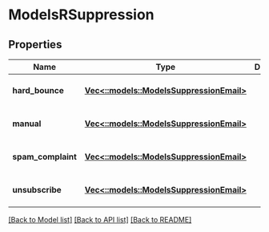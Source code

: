 # ModelsRSuppression

## Properties
Name | Type | Description | Notes
------------ | ------------- | ------------- | -------------
**hard_bounce** | [**Vec<::models::ModelsSuppressionEmail>**](models.SuppressionEmail.md) |  | [optional] [default to null]
**manual** | [**Vec<::models::ModelsSuppressionEmail>**](models.SuppressionEmail.md) |  | [optional] [default to null]
**spam_complaint** | [**Vec<::models::ModelsSuppressionEmail>**](models.SuppressionEmail.md) |  | [optional] [default to null]
**unsubscribe** | [**Vec<::models::ModelsSuppressionEmail>**](models.SuppressionEmail.md) |  | [optional] [default to null]

[[Back to Model list]](../README.md#documentation-for-models) [[Back to API list]](../README.md#documentation-for-api-endpoints) [[Back to README]](../README.md)


